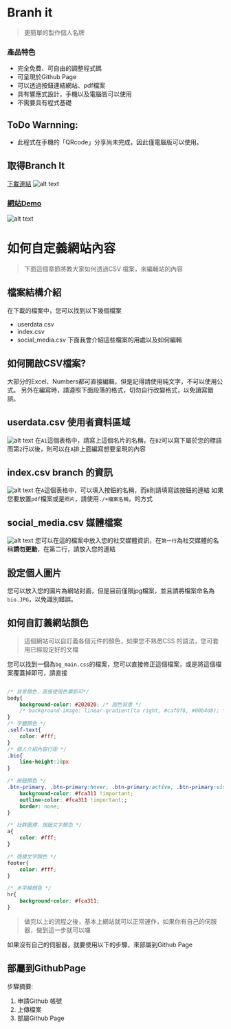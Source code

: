 # Branh it
> 更簡單的製作個人名牌

### 產品特色
* 完全免費、可自由的調整程式碼
* 可呈現於Github Page
* 可以透過按鈕連結網站、pdf檔案
* 具有響應式設計，手機以及電腦皆可以使用
* 不需要具有程式基礎

## ToDo Warnning:
* 此程式在手機的「QRcode」分享尚未完成，因此僅電腦版可以使用。

## 取得Branch It
[下載連結](https://github.com/Rduanchen/branch-it/blob/main/branch-it.zip)
![alt text](./Demo_pic/image1.png)

### [網站Demo](https://rduanchen.github.io/branch-it/)
![alt text](./Demo_pic/image.png)

# 如何自定義網站內容
> 下面這個章節將教大家如何透過CSV 檔案，來編輯站的內容

## 檔案結構介紹
在下載的檔案中，您可以找到以下幾個檔案
* userdata.csv
* index.csv
* social_media.csv
下面我會介紹這些檔案的用處以及如何編輯

## 如何開啟CSV檔案?
大部分的Excel、Numbers都可直接編輯，但是記得請使用純文字，不可以使用公式。
另外在編寫時，請遵照下面段落的格式，切勿自行改變格式，以免讀寫錯誤。

## userdata.csv 使用者資料區域
![alt text](./Demo_pic/image-2.png)
在`A1`這個表格中，請寫上這個名片的名稱，在`B2`可以寫下屬於您的標語
而第`2`行以後，則可以在`A`排上面編寫想要呈現的內容

## index.csv branch 的資訊
![alt text](./Demo_pic/image-4.png)
在`A`這個表格中，可以填入按鈕的名稱，而`B`則請填寫該按鈕的連結
如果您要放置`pdf`檔案或是`照片`，請使用`./+檔案名稱`，的方式

## social_media.csv 媒體檔案
![alt text](./Demo_pic/image-3.png)
您可以在這的檔案中放入您的社交媒體資訊，在`第一行`為社交媒體的名稱**請勿更動**，在第二行，請放入您的連結

## 設定個人圖片
您可以放入您的圖片為網站封面，但是目前僅限jpg檔案，並且請將檔案命名為`bio.JPG`，以免識別錯誤。

## 如何自訂義網站顏色
> 這個網站可以自訂義各個元件的顏色，如果您不熟悉CSS 的語法，您可套用已經設定好的文檔

您可以找到一個為`bg_main.css`的檔案，您可以直接修正這個檔案，或是將這個檔案覆蓋掉即可，請直接
```css

/* 背景顏色，直接使用色票即可*/
body{
    background-color: #202020; /* 固色背景 */
    /* background-image: linear-gradient(to right, #caf0f8, #00b4d8); */ /* 漸層背景 */
}
/* 字體顏色 */
.self-text{
    color: #fff;
}
/* 個人介紹內容行距 */
.bio{
    line-height:10px
}

/* 按鈕顏色 */
.btn-primary, .btn-primary:hover, .btn-primary:active, .btn-primary:visited {
    background-color: #fca311 !important;
    outline-color: #fca311 !important;;
    border: none;
}

/* 社群圖標、按鈕文字顏色 */
a{
    color: #fff;
}

/* 商標文字顏色 */
footer{
    color: #fff;
}

/* 水平線顏色 */
hr{
    background-color: #fca311;
}
```


> 做完以上的流程之後，基本上網站就可以正常運作，如果你有自己的伺服器，做到這一步就可以囉

如果沒有自己的伺服器，就要使用以下的步驟，來部屬到Github Page


## 部屬到GithubPage
步驟摘要:
1. 申請Github 帳號
2. 上傳檔案
3. 部屬Github Page

